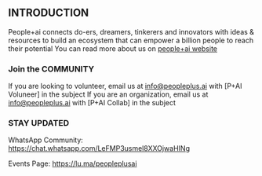 ## INTRODUCTION
People+ai connects do-ers, dreamers, tinkerers and innovators with ideas & resources to build an ecosystem that can empower a billion people to reach their potential
You can read more about us on [people+ai website](https://peopleplus.ai/)


### Join the COMMUNITY
If you are looking to volunteer, email us at info@peopleplus.ai with [P+AI Voluneer] in the subject
If you are an organization, email us at info@peopleplus.ai with [P+AI Collab] in the subject

### STAY UPDATED
WhatsApp Community: https://chat.whatsapp.com/LeFMP3usmel8XXOjwaHINg

Events Page: https://lu.ma/peopleplusai
